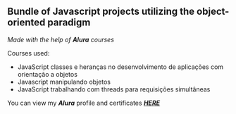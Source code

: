 ## Bundle of Javascript projects utilizing the object-oriented paradigm
*Made with the help of ***Alura*** courses*

Courses used:
  - JavaScript classes e heranças no desenvolvimento de aplicações com orientação a objetos
  - Javascript manipulando objetos
  - JavaScript trabalhando com threads para requisições simultâneas

You can view my ***Alura*** profile and certificates ***[HERE](https://cursos.alura.com.br/user/rafaelfelipesoares192)*** 
